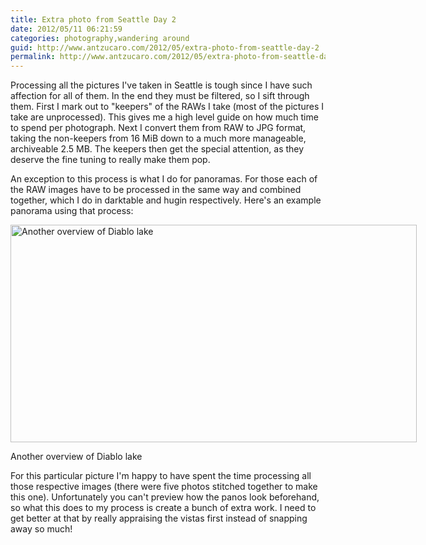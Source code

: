 ```yaml
---
title: Extra photo from Seattle Day 2
date: 2012/05/11 06:21:59
categories: photography,wandering around
guid: http://www.antzucaro.com/2012/05/extra-photo-from-seattle-day-2
permalink: http://www.antzucaro.com/2012/05/extra-photo-from-seattle-day-2
---
```


Processing all the pictures I've taken in Seattle is tough since I have such affection for all of them. In the end they must be filtered, so I sift through them. First I mark out to "keepers" of the RAWs I take (most of the pictures I take are unprocessed). This gives me a high level guide on how much time to spend per photograph. Next I convert them from RAW to JPG format, taking the non-keepers from 16 MiB down to a much more manageable, archiveable 2.5 MB. The keepers then get the special attention, as they deserve the fine tuning to really make them pop. 

An exception to this process is what I do for panoramas. For those each of the RAW images have to be processed in the same way and combined together, which I do in darktable and hugin respectively. Here's an example panorama using that process:

<div class='wp-caption aligncenter' style='width: 660px; margin-left: auto; margin-right: auto;'>
  <a href="http://media.antzucaro.com/uploads/2012/05/SD3/pano_14_l.jpg" title="Another overview of Diablo lake">
    <img width='650px' height='348px' alt="Another overview of Diablo lake" title="Another overview of Diablo lake" src='http://media.antzucaro.com/uploads/2012/05/SD3/pano_14_m.jpg'>
  </a>
    <p class='wp-caption-text'>Another overview of Diablo lake</p>
</div>


For this particular picture I'm happy to have spent the time processing all those respective images (there were five photos stitched together to make this one). Unfortunately you can't preview how the panos look beforehand, so what this does to my process is create a bunch of extra work. I need to get better at that by really appraising the vistas first instead of snapping away so much!
